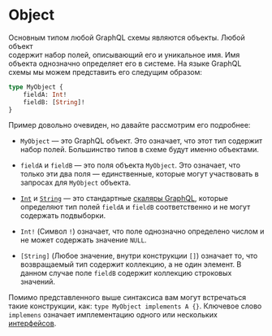 # Object

Основным типом любой GraphQL схемы являются объекты. Любой объект  
содержит набор полей, описывающий его и уникальное имя. Имя объекта
однозначно определяет его в системе. На языке GraphQL схемы мы можем 
представить его следущим образом:

```graphql
type MyObject {
    fieldA: Int!
    fieldB: [String]!
}
```

Пример довольно очевиден, но давайте рассмотрим его подробнее:

- `MyObject` — это GraphQL объект. Это означает, что этот тип содержит
набор полей. Большинство типов в схеме будут именно объектами.

- `fieldA` и `fieldB` — это поля объекта `MyObject`. Это означает, 
что только эти два поля — единственные, которые могут участвовать в запросах для 
`MyObject` объекта.

- [`Int`](/sdl/scalar/int) и [`String`](/sdl/scalar/string) — это 
стандартные [скаляры GraphQL](/sdl/scalar), которые определяют тип 
полей `fieldA` и `fieldB` соответственно и не могут содержать подвыборки.

- `Int!` (Символ `!`) означает, что поле однозначно определено числом и 
не может содержать значение `NULL`.

- `[String]` (Любое значение, внутри конструкции `[]`) означает то,
что возвращаемый тип содержит коллекцию, а не один элемент. В данном случае
поле `fieldB` содержит коллекцию строковых значений.

Помимо представленного выше синтаксиса вам могут встречаться такие 
конструкции, как: `type MyObject implements A {}`. Ключевое слово 
`implemens` означает имплементацию одного или нескольких
 [интерфейсов](/graphql/interface).
